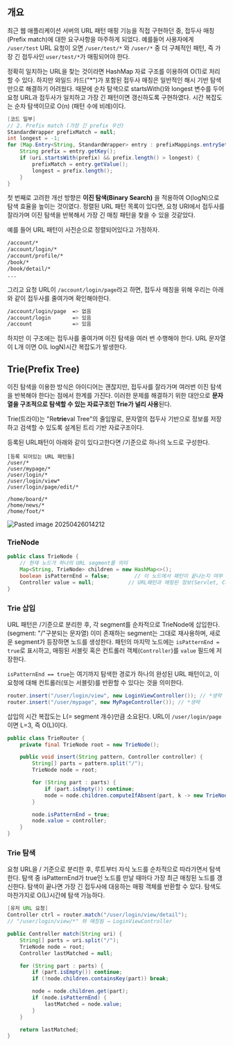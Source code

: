 ## 개요
최근 웹 애플리케이션 서버의 URL 패턴 매핑 기능을 직접 구현하던 중, 접두사 매칭(Prefix match)에 대한 요구사항을 마주하게 되었다. 예를들어 사용자에게 `/user/test` URL 요청이 오면 `/user/test/*` 와 `/user/*` 중 더 구체적인 패턴, 즉 가장 긴 접두사인 `user/test/*`가 매핑되어야 한다. 

정확히 일치하는 URL을 찾는 것이라면 HashMap 자료 구조를 이용하여 O(1)로 처리할 수 있다. 하지만 와일드 카드("\*")가 포함된 접두사 매칭은 일반적인 해시 기반 탐색만으로 해결하기 어려웠다. 때문에 순차 탐색으로 startsWith()와 longest 변수를 두어 요청 URL과 접두사가 일치하고 가장 긴 패턴이면 갱신하도록 구현하였다. 시간 복잡도는 순차 탐색이므로 O(n) (패턴 수에 비례)이다.
```java
[코드 일부]
// 2. Prefix match (가장 긴 prefix 우선)  
StandardWrapper prefixMatch = null;  
int longest = -1;  
for (Map.Entry<String, StandardWrapper> entry : prefixMappings.entrySet()) {  
    String prefix = entry.getKey();  
    if (uri.startsWith(prefix) && prefix.length() > longest) {  
        prefixMatch = entry.getValue();  
        longest = prefix.length();  
    }  
}
```

첫 번째로 고려한 개선 방향은 **이진 탐색(Binary Search)** 을 적용하여 O(logN)으로 탐색 효율을 높이는 것이였다.
정렬된 URL 패턴 목록이 있다면, 요청 URI에서 접두사를 잘라가며 이진 탐색을 반복해서 가장 긴 매칭 패턴을 찾을 수 있을 것같았다.

예를 들어 URL 패턴이 사전순으로 정렬되어있다고 가정하자.
```bash
/account/*
/account/login/*
/account/profile/*
/book/*
/book/detail/*
...
```
그리고 요청 URL이 `/account/login/page`라고 하면, 접두사 매칭을 위해 우리는 아래와 같이 접두사를 줄여가며 확인해야한다.
```bash
/account/login/page  => 없음
/account/login       => 있음
/account             => 있음
```
하지만 이 구조에는 접두사를 줄여가며 이진 탐색을 여러 번 수행해야 한다. URL 문자열이 L개 이면 O(L logN)시간 복잡도가 발생한다.


## Trie(Prefix Tree)
이진 탐색을 이용한 방식은 아이디어는 괜찮지만, 접두사를 잘라가며 여러번 이진 탐색을 반복해야 한다는 점에서 한계를 가진다.
이러한 문제를 해결하기 위한 대안으로 **문자열을 구조적으로 탐색할 수 있는 자료구조인 Trie가 널리 사용**된다.

Trie(트라이)는 "Re**trie**val Tree"의 줄임말로, 문자열의 접두사 기반으로 정보를 저장하고 검색할 수 있도록 설계된 트리 기반 자료구조이다.

등록된 URL패턴이 아래와 같이 있다고한다면 /기준으로 하나의 노드로 구성한다.
```
[등록 되어있는 URL 패턴들]
/user/*
/user/mypage/*
/user/login/*
/user/login/view*
/user/login/page/edit/*

/home/board/*
/home/news/*
/home/foot/*

```
![Pasted image 20250426014212](https://github.com/user-attachments/assets/cbecff35-787b-46c9-a7d7-a6c4f7d5970e)

### TrieNode
```java
public class TrieNode {
    // 현재 노드가 하나의 URL segment를 의미
    Map<String, TrieNode> children = new HashMap<>();
    boolean isPatternEnd = false;        // 이 노드에서 패턴이 끝나는지 여부
    Controller value = null;           // URL패턴과 매핑된 정보(Servlet, Controller 등)
}

```

### Trie 삽입 
URL 패턴은 /기준으로 분리한 후, 각 segment를 순차적으로 TrieNode에 삽입한다.(segment: "/"구분되는 문자열)
이미 존재하는 segment는 그대로 재사용하며, 새로운 segment가 등장하면 노드를 생성한다. 패턴의 마지막 노드에는 `isPatternEnd = true`로 표시하고, 매핑된 서블릿 혹은 컨트롤러 객체(`Controller`)를 `value` 필드에 저장한다.

`isPatternEnd == true`는 여기까지 탐색한 경로가 하나의 완성된 URL 패턴이고, 이 요청에 대해 컨트롤러(또는 서블릿)를 반환할 수 있다는 것을 의미한다.
```java
router.insert("/user/login/view", new LoginViewController()); // *생략
router.insert("/user/mypage", new MyPageController()); // *생략
```

삽입의 시간 복잡도는 L(= segment 개수)만큼 소요된다. URL이 `/user/login/page`이면 L=3, 즉 O(L)이다.
```java
public class TrieRouter {
    private final TrieNode root = new TrieNode();

    public void insert(String pattern, Controller controller) {
        String[] parts = pattern.split("/");
        TrieNode node = root;

        for (String part : parts) {
            if (part.isEmpty()) continue;
            node = node.children.computeIfAbsent(part, k -> new TrieNode());
        }

        node.isPatternEnd = true;
        node.value = controller;
    }
}

```

### Trie 탐색
요청 URL을 / 기준으로 분리한 후, 루트부터 자식 노드를 순차적으로 따라가면서 탐색한다. 탐색 중 isPatternEnd가 true인 노드를 만날 때마다 가장 최근 매칭된 노드를 갱신한다. 탐색이 끝나면 가장 긴 접두사에 대응하는 매핑 객체를 반환할 수 있다.
탐색도 마찬가지로 O(L)시간에 탐색 가능하다.
```java
[유저 URL 요청]
Controller ctrl = router.match("/user/login/view/detail"); 
// "/user/login/view/*" 와 매칭됨 → LoginViewController

```

```java
public Controller match(String uri) {
    String[] parts = uri.split("/");
    TrieNode node = root;
    Controller lastMatched = null;

    for (String part : parts) {
        if (part.isEmpty()) continue;
        if (!node.children.containsKey(part)) break;

        node = node.children.get(part);
        if (node.isPatternEnd) {
            lastMatched = node.value;
        }
    }

    return lastMatched;
}

```

